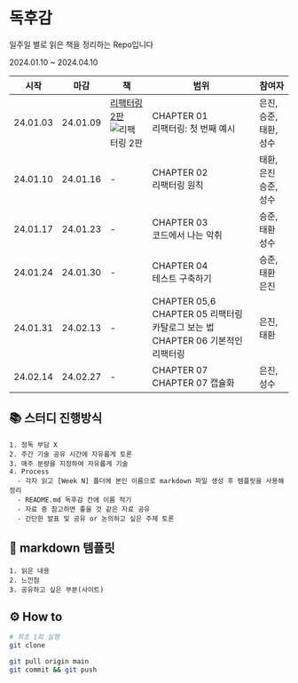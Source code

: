 # 독후감

일주일 별로 읽은 책을 정리하는 Repo입니다

2024.01.10 ~ 2024.04.10



|시작|마감|책|범위|참여자|
|---|---|---|---|---|
| 24.01.03 | 24.01.09 |[리팩터링 2판](https://www.yes24.com/Product/Goods/89649360) <br/> ![리팩터링 2판](https://image.yes24.com/goods/89649360/MD) | CHAPTER 01 <br /> 리팩터링: 첫 번째 예시 | 은진, 승준, <br /> 태환, 성수 |
| 24.01.10 | 24.01.16 | - | CHAPTER 02 <br /> 리팩터링 원칙 | 태환, 은진 <br /> 승준, 성수 |
| 24.01.17 | 24.01.23 | - | CHAPTER 03 <br /> 코드에서 나는 악취 | 승준, 태환  <br /> 성수 |
| 24.01.24 | 24.01.30 | - | CHAPTER 04 <br /> 테스트 구축하기 | 승준, 태환 <br /> 은진 | 
| 24.01.31 | 24.02.13 | - | CHAPTER 05,6 <br /> CHAPTER 05 리팩터링 카탈로그 보는 법 <br /> CHAPTER 06 기본적인 리팩터링 | 은진, 태환 <br />  | 
| 24.02.14 | 24.02.27 | - | CHAPTER 07 <br /> CHAPTER 07 캡슐화 | 은진, 성수 <br />  | 

## 📚 스터디 진행방식

```
1. 정독 부담 X
2. 주간 기술 공유 시간에 자유롭게 토론
3. 매주 분량을 지정하여 자유롭게 기술
4. Process
  - 각자 읽고 [Week N] 폴더에 본인 이름으로 markdown 파일 생성 후 템플릿을 사용해 정리
  - README.md 독후감 칸에 이름 적기
  - 자료 중 참고하면 좋을 것 같은 자료 공유
  - 간단한 발표 및 공유 or 논의하고 싶은 주제 토론
```

## 🎈 markdown 템플릿

```
1. 읽은 내용
2. 느낀점
3. 공유하고 싶은 부분(사이트)
```

## ⚙ How to

```bash
# 최초 1회 실행
git clone
```

```bash
git pull origin main
git commit && git push
```
